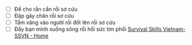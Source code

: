 - [ ] Để cho rắn cắn rồi sơ cứu
- [ ] Đập gãy chân rồi sơ cứu 
- [ ] Tẩm xăng vào người rồi đốt lên rồi sơ cứu 
- [ ] Đẩy bạn mình xuống sông rồi hồi sức tim phổi 
[Survival Skills Vietnam-SSVN - Home](https://www.facebook.com/SurvivalSkillsVietnam/)